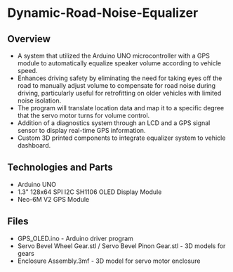 # Dynamic-Road-Noise-Equalizer

## Overview
* A system that utilized the Arduino UNO microcontroller with a GPS module to automatically equalize speaker volume according to vehicle speed. 
* Enhances driving safety by eliminating the need for taking eyes off the road to manually adjust volume to compensate for road noise during driving, particularly useful for retrofitting on older vehicles with limited noise isolation. 
* The program will translate location data and map it to a specific degree that the servo motor turns for volume control. 
* Addition of a diagnostics system through an LCD and a GPS signal sensor to display real-time GPS information. 
* Custom 3D printed components to integrate equalizer system to vehicle dashboard. 

## Technologies and Parts
* Arduino UNO
* 1.3" 128x64 SPI I2C SH1106 OLED Display Module
* Neo-6M V2 GPS Module

## Files
* GPS_OLED.ino - Arduino driver program
* Servo Bevel Wheel Gear.stl / Servo Bevel Pinon Gear.stl - 3D models for gears
* Enclosure Assembly.3mf - 3D model for servo motor enclosure
